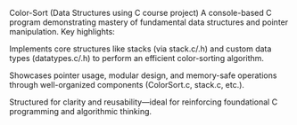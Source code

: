 Color-Sort (Data Structures using C course project)
A console-based C program demonstrating mastery of fundamental data structures and pointer manipulation. Key highlights:

Implements core structures like stacks (via stack.c/.h) and custom data types (datatypes.c/.h) to perform an efficient color-sorting algorithm.

Showcases pointer usage, modular design, and memory-safe operations through well-organized components (ColorSort.c, stack.c, etc.).

Structured for clarity and reusability—ideal for reinforcing foundational C programming and algorithmic thinking.
